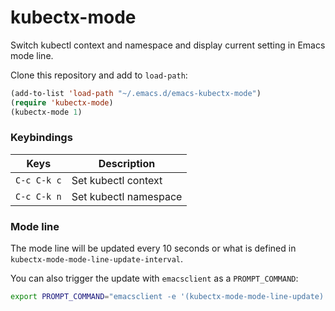 # kubectx-mode

Switch kubectl context and namespace and display current setting in Emacs mode line.

Clone this repository and add to `load-path`:
```lisp
(add-to-list 'load-path "~/.emacs.d/emacs-kubectx-mode")
(require 'kubectx-mode)
(kubectx-mode 1)
```

### Keybindings

| Keys        | Description               |
| ---------   | ------------------------- |
| `C-c C-k c` | Set kubectl context       |
| `C-c C-k n` | Set kubectl namespace     |

### Mode line

The mode line will be updated every 10 seconds or what is defined in
`kubectx-mode-mode-line-update-interval`. 

You can also trigger the update with `emacsclient` as a `PROMPT_COMMAND`:

```bash
export PROMPT_COMMAND="emacsclient -e '(kubectx-mode-mode-line-update)' &>/dev/null"
```
